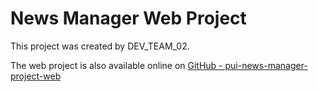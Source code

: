 # News Manager Web Project

This project was created by DEV_TEAM_02.

The web project is also available online on [GitHub - pui-news-manager-project-web](https://alessrsen.github.io/pui-news-manager-project-web/)
